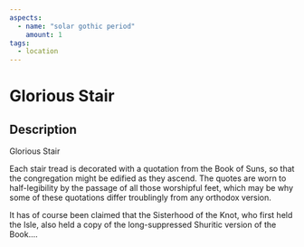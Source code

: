 ```yaml
---
aspects: 
  - name: "solar gothic period"
    amount: 1
tags:
  - location
---
```


# Glorious Stair

## Description
Glorious Stair

Each stair tread is decorated with a quotation from the Book of Suns, so that the congregation might be edified as they ascend. The quotes are worn to half-legibility by the passage of all those worshipful feet, which may be why some of these quotations differ troublingly from any orthodox version.

It has of course been claimed that the Sisterhood of the Knot, who first held the Isle, also held a copy of the long-suppressed Shuritic version of the Book....